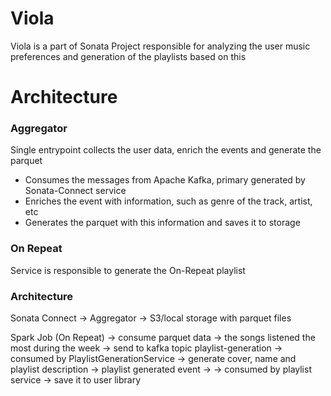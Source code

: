 # Viola 
Viola is a part of Sonata Project responsible for analyzing the user music preferences and generation of the playlists based on this


# Architecture

### Aggregator
Single entrypoint collects the user data, enrich the events and generate the parquet

- Consumes the messages from Apache Kafka, primary generated by Sonata-Connect service
- Enriches the event with information, such as genre of the track, artist, etc
- Generates the parquet with this information and saves it to storage

### On Repeat
Service is responsible to generate the On-Repeat playlist

### Architecture

Sonata Connect -> Aggregator -> S3/local storage with parquet files

Spark Job (On Repeat) -> consume parquet data ->
the songs listened the most during the week ->
send to kafka topic playlist-generation ->
consumed by PlaylistGenerationService -> 
generate cover, name and playlist description ->
playlist generated event -> 
-> consumed by playlist service ->
save it to user library